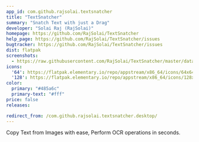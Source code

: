 ```yaml
---
app_id: com.github.rajsolai.textsnatcher
title: "TextSnatcher"
summary: "Snatch Text with just a Drag"
developer: "Solai Raj (RajSolai)"
homepage: https://github.com/RajSolai/TextSnatcher
help_page: https://github.com/RajSolai/TextSnatcher/issues
bugtracker: https://github.com/RajSolai/TextSnatcher/issues
dist: flatpak
screenshots:
  - https://raw.githubusercontent.com/RajSolai/TextSnatcher/master/data/screenshots/snap-dark.png
icons:
  '64': https://flatpak.elementary.io/repo/appstream/x86_64/icons/64x64/com.github.rajsolai.textsnatcher.png
  '128': https://flatpak.elementary.io/repo/appstream/x86_64/icons/128x128/com.github.rajsolai.textsnatcher.png
color:
  primary: "#485a6c"
  primary-text: "#fff"
price: false
releases:

redirect_from: /com.github.rajsolai.textsnatcher.desktop/
---
```


<p>Copy Text from Images with ease, Perform OCR operations in seconds.</p>